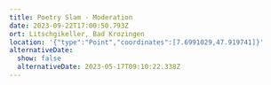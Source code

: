 ```yaml
---
title: Poetry Slam - Moderation
date: 2023-09-22T17:00:50.793Z
ort: Litschgikeller, Bad Krozingen
location: '{"type":"Point","coordinates":[7.6991029,47.919741]}'
alternativeDate:
  show: false
  alternativeDate: 2023-05-17T09:10:22.338Z
---
```

